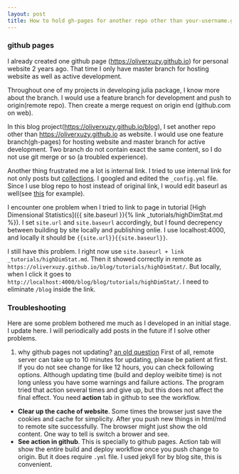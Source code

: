 ```yaml
---
layout: post
title: How to hold gh-pages for another repo other than your-username.github.io?
---
```




### github pages

I already created one github page (https://oliverxuzy.github.io) for personal website 2 years ago. That time I only have master branch for hosting website as well as active development. 

Throughout one of my projects in developing julia package, I know more about the branch. I would use a feature branch for development and push to origin(remote repo). Then create a merge request on origin end (github.com on web).

In this blog project(https://oliverxuzy.github.io/blog), I set another repo other than https://oliverxuzy.github.io as website. I would use one feature branch(gh-pages) for hosting website and master branch for active development. Two branch do not contain exact the same content, so I do not use git merge or so (a troubled experience).

Another thing frustrated me a lot is internal link. I tried to use internal link for not only posts but [collections](https://stackoverflow.com/questions/27099427/jekyll-filename-without-date). I googled and edited the `_config.yml` file. Since I use blog repo to host instead of original link, I would edit baseurl as well(see [this](https://github.com/barryclark/jekyll-now/blob/12cb8a2e97c3b63c4bc92d2a1ab050b35bf946b7/_config.yml#L46) for example).

I encounter one problem when I tried to link to page in tutorial [High Dimensional Statistics]({{ site.baseurl }}{% link _tutorials/highDimStat.md %}). I set `site.url` and `site.baseurl` accordingly, but I found decrepency between building by site locally and publishing onlie. I use localhost:4000, and locally it should be `{{site.url}}{{site.baseurl}}`. 

I still have this problem. I right now use ` site.baseurl + link _tutorials/highDimStat.md `. Then it showed correctly in remote as `https://oliverxuzy.github.io/blog/tutorials/highDimStat/`. But locally, when I click it goes to `http://localhost:4000/blog/blog/tutorials/highDimStat/`. I need to eliminate `/blog` inside the link.

### Troubleshooting
Here are some problem bothered me much as I developed in an initial stage. I update here. I will periodically add posts in the future if I solve other problems.
1. why github pages not updating? [an old question](https://stackoverflow.com/questions/24713112/why-does-my-github-page-do-not-update-its-content/47955695#47955695)
First of all, remote server can take up to 10 minutes for updating, please be patient at first. If you do not see change for like 12 hours, you can check following options. Although updating time (build and deploy weibite time) is not long unless you have some warnings and failure actions. The program tried that action several times and give up, but this does not affect the final effect. You need __action__ tab in github to see the workflow.
 - __Clear up the cache of website__. Some times the browser just save the cookies and cache for simplicity. After you push new things in html/md to remote site successfully. The browser might just show the old content. One way to tell is switch a brower and see.
 - __See action in github__. This is specially to github pages. Action tab will show the entire build and deploy workflow once you push change to origin. But it does require `.yml` file. I used jekyll for by blog site, this is convenient.

